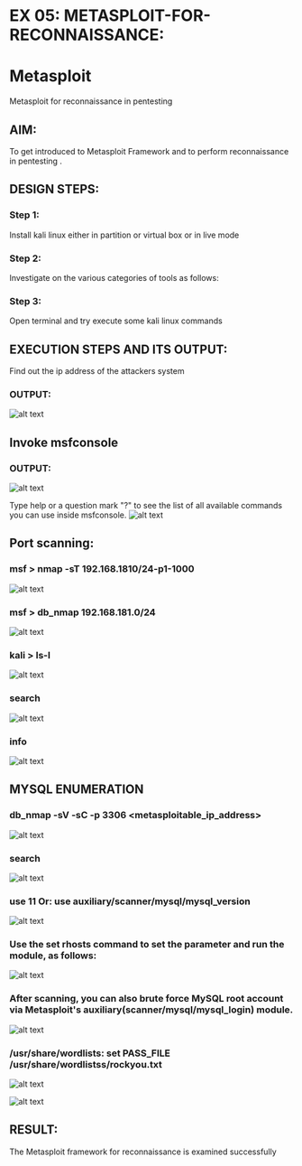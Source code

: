 # EX 05: METASPLOIT-FOR-RECONNAISSANCE:
# Metasploit
Metasploit for reconnaissance in pentesting

## AIM:

To get introduced to Metasploit Framework and to  perform reconnaissance  in pentesting .

## DESIGN STEPS:

### Step 1:

Install kali linux either in partition or virtual box or in live mode

### Step 2:

Investigate on the various categories of tools as follows:

### Step 3:

Open terminal and try execute some kali linux commands

## EXECUTION STEPS AND ITS OUTPUT:

Find out the ip address of the attackers system
### OUTPUT:
![alt text](image.png)


## Invoke msfconsole
### OUTPUT:
![alt text](image1.png)


Type help or a question mark "?" to see the list of all available commands you can use inside msfconsole.
![alt text](image2.png)

## Port scanning:
### msf > nmap -sT 192.168.1810/24-p1-1000
![alt text](image3.png)

### msf > db_nmap 192.168.181.0/24
![alt text](image4.png)

### kali > ls-l
![alt text](image5.png)

### search 
![alt text](image6.png)

### info
![alt text](image7.png)

## MYSQL ENUMERATION
### db_nmap -sV -sC -p 3306 <metasploitable_ip_address>
![alt text](image8.png)

### search
![alt text](<Screenshot 2024-10-09 080509.png>)

###  use 11 Or: use auxiliary/scanner/mysql/mysql_version
![alt text](<Screenshot 2024-10-09 080520.png>)

### Use the set rhosts command to set the parameter and run the module, as follows:
![alt text](<Screenshot 2024-10-09 080536.png>)

### After scanning, you can also brute force MySQL root account via Metasploit's auxiliary(scanner/mysql/mysql_login) module.
![alt text](<Screenshot 2024-10-09 080550.png>)

### /usr/share/wordlists: set PASS_FILE /usr/share/wordlistss/rockyou.txt 
![alt text](<Screenshot 2024-10-09 080614.png>)

![alt text](<Screenshot 2024-10-09 080629.png>)

## RESULT:
The Metasploit framework for reconnaissance is  examined successfully
